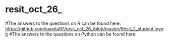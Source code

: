 # resit_oct_26_

#The answers to the questions on R can be found here: 
https://github.com/juanita97/resit_oct_26_/blob/master/Resit_2_student.ipynb
#The answers to the questions on Python can be found here: 
